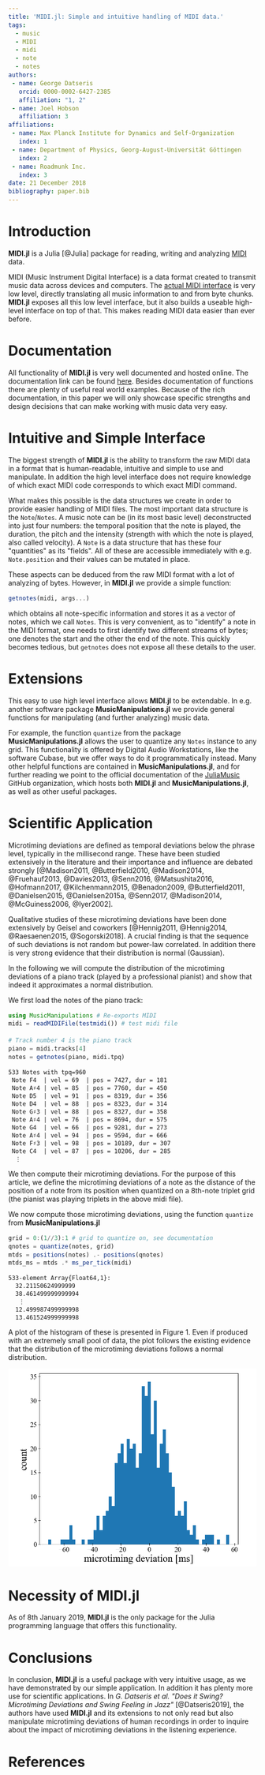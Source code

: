 ```yaml
---
title: 'MIDI.jl: Simple and intuitive handling of MIDI data.'
tags:
  - music
  - MIDI
  - midi
  - note
  - notes
authors:
 - name: George Datseris
   orcid: 0000-0002-6427-2385
   affiliation: "1, 2"
 - name: Joel Hobson
   affiliation: 3
affiliations:
 - name: Max Planck Institute for Dynamics and Self-Organization
   index: 1
 - name: Department of Physics, Georg-August-Universität Göttingen
   index: 2
 - name: Roadmunk Inc.
   index: 3
date: 21 December 2018
bibliography: paper.bib
---
```



# Introduction
**MIDI.jl** is a Julia [@Julia] package for reading, writing and analyzing [MIDI](https://www.midi.org/specifications) data.

MIDI (Music Instrument Digital Interface) is a data format created to transmit music data across devices and computers. The [actual MIDI interface](https://www.midi.org/specifications) is very low level, directly translating all music information to and from byte chunks.
**MIDI.jl** exposes all this low level interface, but it also builds a useable high-level interface on top of that. This makes reading MIDI data easier than ever before.

# Documentation
All functionality of **MIDI.jl** is very well documented and hosted online. The documentation link can be found [here](https://juliamusic.github.io/JuliaMusic_documentation.jl/latest/).
Besides documentation of functions there are plenty of useful real world examples.
Because of the rich documentation, in this paper we will only showcase specific strengths and design decisions that can make working with music data very easy.

# Intuitive and Simple Interface
The biggest strength of **MIDI.jl** is the ability to transform the raw MIDI data in a format that is human-readable, intuitive and simple to use and manipulate. In addition the high level interface does not require knowledge of which exact MIDI code corresponds to which exact MIDI command.

What makes this possible is the data structures we create in order to provide easier handling of MIDI files. The most important data structure is the `Note`/`Notes`. A music note can be (in its most basic level) deconstructed into just four numbers: the temporal position that the note is played, the duration, the pitch and the intensity (strength with which the note is played, also called velocity). A `Note` is a data structure that has these four "quantities" as its "fields". All of these are accessible immediately with e.g. `Note.position` and their values can be mutated in place.

These aspects can be deduced from the raw MIDI format with a lot of analyzing of bytes. However, in **MIDI.jl** we provide a simple function:
```julia
getnotes(midi, args...)
```
which obtains all note-specific information and stores it as a vector of notes, which we call `Notes`. This is very convenient, as to "identify" a note in the MIDI format, one needs to first identify two different streams of bytes; one denotes the start and the other the end of the note. This quickly becomes tedious, but `getnotes` does not expose all these details to the user.

# Extensions
This easy to use high level interface allows **MIDI.jl** to be extendable. In e.g. another software package **MusicManipulations.jl** we provide general functions for manipulating (and further analyzing) music data.

For example, the function `quantize` from the package **MusicManipulations.jl** allows the user to quantize any `Notes` instance to any grid. This functionality is offered by Digital Audio Workstations, like the software Cubase, but we offer ways to do it programmatically instead. Many other helpful functions are contained in **MusicManipulations.jl**, and for further reading we point to the official documentation of the [JuliaMusic](https://juliamusic.github.io/JuliaMusic_documentation.jl/latest/) GitHub organization, which hosts both **MIDI.jl** and **MusicManipulations.jl**, as well as other useful packages.


# Scientific Application
Microtiming deviations are defined as temporal deviations below the phrase level, typically in the millisecond range. These have been studied extensively in the literature and their importance and influence are debated strongly [@Madison2011, @Butterfield2010, @Madison2014, @Fruehauf2013, @Davies2013, @Senn2016, @Matsushita2016, @Hofmann2017, @Kilchenmann2015, @Benadon2009, @Butterfield2011, @Danielsen2015, @Danielsen2015a, @Senn2017, @Madison2014, @McGuiness2006, @Iyer2002].

Qualitative studies of these microtiming deviations have been done extensively by Geisel and coworkers [@Hennig2011, @Hennig2014, @Raesaenen2015, @Sogorski2018]. A crucial finding is that the sequence of such deviations is not random but power-law correlated. In addition there is very strong evidence that their distribution is normal (Gaussian).

In the following we will compute the distribution of the microtiming deviations of a piano track (played by a professional pianist) and show that indeed it approximates a normal distribution.

We first load the notes of the piano track:
```julia
using MusicManipulations # Re-exports MIDI
midi = readMIDIFile(testmidi()) # test midi file

# Track number 4 is the piano track
piano = midi.tracks[4]
notes = getnotes(piano, midi.tpq)
```
```
533 Notes with tpq=960
 Note F4  | vel = 69  | pos = 7427, dur = 181
 Note A♯4 | vel = 85  | pos = 7760, dur = 450
 Note D5  | vel = 91  | pos = 8319, dur = 356
 Note D4  | vel = 88  | pos = 8323, dur = 314
 Note G♯3 | vel = 88  | pos = 8327, dur = 358
 Note A♯4 | vel = 76  | pos = 8694, dur = 575
 Note G4  | vel = 66  | pos = 9281, dur = 273
 Note A♯4 | vel = 94  | pos = 9594, dur = 666
 Note F♯3 | vel = 98  | pos = 10189, dur = 307
 Note C4  | vel = 87  | pos = 10206, dur = 285
  ⋮
```
We then compute their microtiming deviations. For the purpose of this article, we define the microtiming deviations of a note as the distance of the position of a note from its position when quantized on a 8th-note triplet grid (the pianist was playing triplets in the above midi file).

We now compute those microtiming deviations, using the function `quantize` from **MusicManipulations.jl**
```julia
grid = 0:(1//3):1 # grid to quantize on, see documentation
qnotes = quantize(notes, grid)
mtds = positions(notes) .- positions(qnotes)
mtds_ms = mtds .* ms_per_tick(midi)
```
```
533-element Array{Float64,1}:
  32.21150624999999
  38.461499999999994
   ⋮
  12.499987499999998
  13.461524999999998
```
A plot of the histogram of these is presented in Figure 1. Even if produced with an extremely small pool of data, the plot follows the existing evidence that the distribution of the microtiming deviations follows a normal distribution.

![Histogram of the microtiming deviations of a simple piano recording.](mtd_hist.png)

# Necessity of MIDI.jl

As of 8th January 2019, **MIDI.jl** is the only package for the Julia programming language that offers this functionality.

# Conclusions
In conclusion, **MIDI.jl** is a useful package with very intuitive usage, as we have demonstrated by our simple application. In addition it has plenty more use for scientific applications. In *G. Datseris et al. "Does it Swing? Microtiming Deviations and Swing Feeling in Jazz"* [@Datseris2019], the authors have used **MIDI.jl** and its extensions to not only read but also manipulate microtiming deviations of human recordings in order to inquire about the impact of microtiming deviations in the listening experience.

# References
